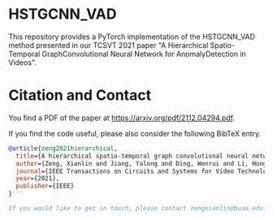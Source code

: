 # HSTGCNN_VAD

This repository provides a PyTorch implementation of the HSTGCNN_VAD method presented in our TCSVT 2021 paper "A Hierarchical Spatio-Temporal GraphConvolutional Neural Network for AnomalyDetection in Videos".

# Citation and Contact

You find a PDF of the paper at https://arxiv.org/pdf/2112.04294.pdf.

If you find the code useful, please also consider the following BibTeX entry.

```BibTeX
@article{zeng2021hierarchical,
  title={A hierarchical spatio-temporal graph convolutional neural network for anomaly detection in videos},
  author={Zeng, Xianlin and Jiang, Yalong and Ding, Wenrui and Li, Hongguang and Hao, Yafeng and Qiu, Zifeng},
  journal={IEEE Transactions on Circuits and Systems for Video Technology},
  year={2021},
  publisher={IEEE}
}'''

If you would like to get in touch, please contact zengxianlin@buaa.edu.cn.
